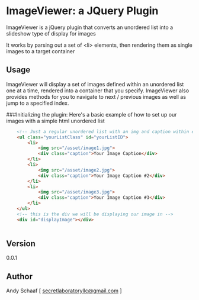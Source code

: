 ImageViewer: a JQuery Plugin
===========

ImageViewer is a jQuery plugin that converts an unordered list into a slideshow type of display for images

It works by parsing out a set of &lt;li&gt; elements, then rendering them as single images to a target container
	
## Usage
ImageViewer will display a set of images defined within an unordered list one at a time, rendered into a container that you specify.
ImageViewer also provides methods for you to navigate to next / previous images as well as jump to a specified index.

###Initializing the plugin:
Here's a basic example of how to set up our images with a simple html unordered list

```html
	<!-- Just a regular unordered list with an img and caption within each li -->
	<ul class="yourListClass" id="yourListID">
		<li>
			<img src="/asset/image1.jpg">
			<div class="caption">Your Image Caption</div>
		</li>
		<li>
			<img src="/asset/image2.jpg">
			<div class="caption">Your Image Caption #2</div>
		</li>
		<li>
			<img src="/asset/image3.jpg">
			<div class="caption">Your Image Caption #3</div>
		</li>
	</ul>
	<!-- this is the div we will be displaying our image in -->
	<div id="displayImage"></div>
	
```

## Version
0.0.1

## Author
Andy Schaaf [ secretlaboratoryllc@gmail.com ]